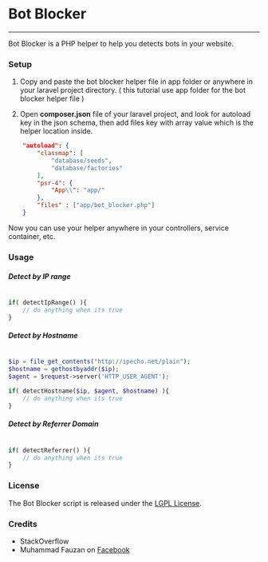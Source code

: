 <p align="center">
    <h1>Bot Blocker</h1>
</p>

-----------------------------------------

Bot Blocker is a PHP helper to help you detects bots in your website.

### Setup

1. Copy and paste the bot blocker helper file in app folder or anywhere in your laravel project directory. ( this tutorial use app folder for the bot blocker helper file )

2. Open <b>composer.json</b> file of your laravel project, and look for autoload key in the json schema, then add files key with array value which is the helper location inside.

```json
    "autoload": {
        "classmap": [
            "database/seeds",
            "database/factories"
        ],
        "psr-4": {
            "App\\": "app/"
        },
        "files" : ["app/bot_blocker.php"]
    }
```
Now you can use your helper anywhere in your controllers, service container, etc.

### Usage

##### Detect by IP range
```php

if( detectIpRange() ){
    // do anything when its true
}

```

##### Detect by Hostname
```php

$ip = file_get_contents("http://ipecho.net/plain");
$hostname = gethostbyaddr($ip);
$agent = $request->server('HTTP_USER_AGENT');

if( detectHostname($ip, $agent, $hostname) ){
    // do anything when its true
}

```

##### Detect by Referrer Domain
```php

if( detectReferrer() ){
    // do anything when its true
}

```

### License
The Bot Blocker script is released under the <a href="LICENSE">LGPL License</a>.

### Credits
* StackOverflow
* Muhammad Fauzan on <a href="https://facebook.com/fauzandotjs" target="_blank">Facebook</a>
